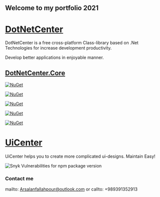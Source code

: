 ## Welcome to my portfolio 2021

# <a href="https://github.com/arsalanfallahpour/DotNetCenter/">DotNetCenter</a>
DotNetCenter is a free cross-platform Class-library based on .Net Technologies for increase development productivity.

Develop better applications in enjoyable manner.

## <a href="https://arsalanfallahpour.github.io/DotNetCenter/">DotNetCenter.Core</a>
[![NuGet](https://img.shields.io/nuget/v/dotnetcenter.core?color=%2300BBFF&label=nuget%20DotnetCenter.Core&logoColor=%23FFF&style=for-the-badge)](https://www.nuget.org/packages/DotNetCenter.Core/)

[![NuGet](https://img.shields.io/nuget/v/dotnetcenter.core.linq?color=%2300BBFF&label=nuget%20DotnetCenter.Core.Linq&logoColor=%23FFF&style=for-the-badge)](https://www.nuget.org/packages/DotNetCenter.Core.Linq/)

[![NuGet](https://img.shields.io/nuget/v/dotnetcenter.core.entities?color=%2300BBFF&label=nuget%20DotnetCenter.Core.Entities&logoColor=%23FFF&style=for-the-badge)](https://www.nuget.org/packages/DotNetCenter.Core.Entities/)

[![NuGet](https://img.shields.io/nuget/v/dotnetcenter.core.errorhandlers?color=%2300BBFF&label=nuget%20DotnetCenter.Core.ErrorHandlers&logoColor=%23FFF&style=for-the-badge)](https://www.nuget.org/packages/DotNetCenter.Core.ErrorHandlers/)

[![NuGet](https://img.shields.io/nuget/v/dotnetcenter.core.exceptionhandlers?color=%2300BBFF&label=nuget%20DotnetCenter.Core.ExceptionHandlers&logoColor=%23FFF&style=for-the-badge)](https://www.nuget.org/packages/DotNetCenter.Core.ExceptionHandlers/)

# <a href="https://github.com/arsalanfallahpour/UiCenter/">UiCenter</a>
UiCenter helps you to create more complicated ui-designs. Maintain Easy!

![Snyk Vulnerabilities for npm package version](https://img.shields.io/snyk/vulnerabilities/npm/@arsalanfallahpour/uicenter@latest?color=%2300BBFF&label=Nuget%20UiCenyter%20&logoColor=%23FFF&style=for-the-badge)


### Contact me

mailto: Arsalanfallahpour@outlook.com or callto: +989391352913
